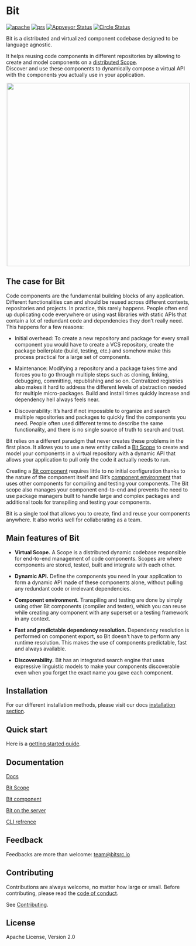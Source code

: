 
<p align="left">
<h1>Bit</h1>
</p>
<div style="text-align:left">
  <a href="https://opensource.org/licenses/Apache-2.0"><img alt="apache" src="https://img.shields.io/badge/License-Apache%202.0-blue.svg"></a>
  <a href="https://github.com/teambit/bit/blob/master/CONTRIBUTING.md"><img alt="prs" src="https://img.shields.io/badge/PRs-welcome-brightgreen.svg"></a>
  <a href="https://github.com/teambit/bit/blob/master/CONTRIBUTING.md"><img alt="Appveyor Status" src="https://ci.appveyor.com/api/projects/status/vg7wvfvku12kkxkc?svg=true"></a>
  <a href="https://github.com/teambit/bit/blob/master/CONTRIBUTING.md"><img alt="Circle Status" src="https://circleci.com/gh/teambit/bit/tree/master.svg?style=shield&circle-token=d9fc5b19b90fb7e0655d941a5d7f21b61174c4e7"></a>
</p>

</div>
Bit is a distributed and virtualized component codebase designed to be language agnostic.  
  
It helps reusing code components in different repositories by allowing to create and model components on a [distributed Scope](https://teambit.github.io/bit/bit-scope.html).  
Discover and use these components to dynamically compose a virtual API with the components you actually use in your 
application.  
  
<p align="center">
  <img src="https://storage.googleapis.com/bit-assets/gifs/leftpad2.gif" height="500">
</p>

## The case for Bit

Code components are the fundamental building blocks of any application.
Different functionalities can and should be reused across different contexts, repositories and projects. In practice, this rarely happens. People often end up duplicating code everywhere or using vast libraries with static APIs that contain a lot of redundant code and dependencies they don’t really need. This happens for a few reasons:

* Initial overhead: To create a new repository and package for every small component you would have to create a VCS repository, create the package boilerplate (build, testing, etc.) and somehow make this process practical for a large set of components.

* Maintenance: Modifying a repository and a package takes time and forces you to go through multiple steps such as cloning, linking, debugging, committing, republishing and so on. Centralized registries also makes it hard to address the different levels of abstraction needed for multiple micro-packages. Build and install times quickly increase and dependency hell always feels near.

* Discoverability: It’s hard if not impossible to organize and search multiple repositories and packages to quickly find the components you need. People often used different terms to describe the same functionality, and there is no single source of truth to search and trust.

Bit relies on a different paradigm that never creates these problems in the first place. It allows you to use a new entity called a [Bit Scope](https://teambit.github.io/bit/bit-scope.html) to create and model your components in a virtual repository with a dynamic API that allows your application to pull only the code it actually needs to run. 

Creating a [Bit component](https://teambit.github.io/bit/bit-component.html) requires little to no initial configuration thanks to the nature of the component itself and Bit’s [component environment](https://teambit.github.io/bit/bit-component.html#component-environment) that uses other components for compiling and testing your components. The Bit scope also manages your component end-to-end and prevents the need to use package managers built to handle large and complex packages and additional tools for transpiling and testing your components. 

Bit is a single tool that allows you to create, find and reuse your components anywhere. It also works well for collaborating as a team.

## Main features of Bit

- **Virtual Scope.** A Scope is a distributed dynamic codebase responsible for end-to-end management of code components. Scopes are where components are stored, tested, built and integrate with each other.

- **Dynamic API.** Define the components you need in your application to form a dynamic API made of these components alone, without pulling any redundant code or irrelevant dependencies. 

- **Component environment.** Transpiling and testing are done by simply using other Bit components (compiler and tester), which you can reuse while creating any component with any superset or a testing framework in any context.

- **Fast and predictable dependency resolution.** Dependency resolution is performed on component export, so Bit doesn't have to perform any runtime resolution. This makes the use of components predictable, fast and always available.

- **Discoverability.** Bit has an integrated search engine that uses expressive linguistic models to make your components discoverable even when you forget the exact name you gave each component.


## Installation

For our different installation methods, please visit our docs [installation section](https://teambit.github.io/bit/installation.html).

## Quick start

Here is a [getting started guide](https://teambit.github.io/bit/getting-started.html).

## Documentation

[Docs](https://teambit.github.io/bit)

[Bit Scope](https://teambit.github.io/bit/bit-scope.html)

[Bit component](https://teambit.github.io/bit/bit-component.html)

[Bit on the server](https://teambit.github.io/bit/bit-on-the-server.html)

[CLI refrence](https://teambit.github.io/bit/cli-reference.html)

## Feedback

Feedbacks are more than welcome: [team@bitsrc.io](mailto:team@bitsrc.io)

## Contributing

Contributions are always welcome, no matter how large or small. Before contributing, please read the [code of conduct](CODE_OF_CONDUCT.md).

See [Contributing](CONTRIBUTING.md).

## License

Apache License, Version 2.0
